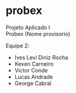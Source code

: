 # probex
Projeto Aplicado I  
Probex (Nome provisorio)

Equipe 2:  
- Ives Levi Diniz Rocha  
- Keven Carneiro  
- Victor Conde  
- Lucas Andrade
- George Cabral  
